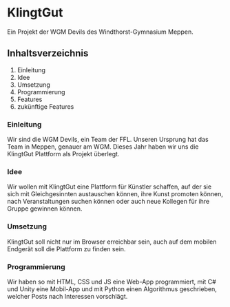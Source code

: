 # KlingtGut

Ein Projekt der WGM Devils des Windthorst-Gymnasium Meppen.

## Inhaltsverzeichnis

1. Einleitung
2. Idee
3. Umsetzung
4. Programmierung
5. Features
6. zukünftige Features

### Einleitung

Wir sind die WGM Devils, ein Team der FFL. Unseren Ursprung hat das Team in Meppen, genauer am WGM. Dieses Jahr haben wir uns die KlingtGut Plattform als Projekt überlegt.

### Idee

Wir wollen mit KlingtGut eine Plattform für Künstler schaffen, auf der sie sich mit Gleichgesinnten austauschen können, ihre Kunst promoten können, nach Veranstaltungen suchen können oder auch neue Kollegen für ihre Gruppe gewinnen können.

### Umsetzung

KlingtGut soll nicht nur im Browser erreichbar sein, auch auf dem mobilen Endgerät soll die Plattform zu finden sein.

### Programmierung

Wir haben so mit HTML, CSS und JS eine Web-App programmiert, mit C# und Unity eine Mobil-App und mit Python einen Algorithmus geschrieben, welcher Posts nach Interessen vorschlägt.

